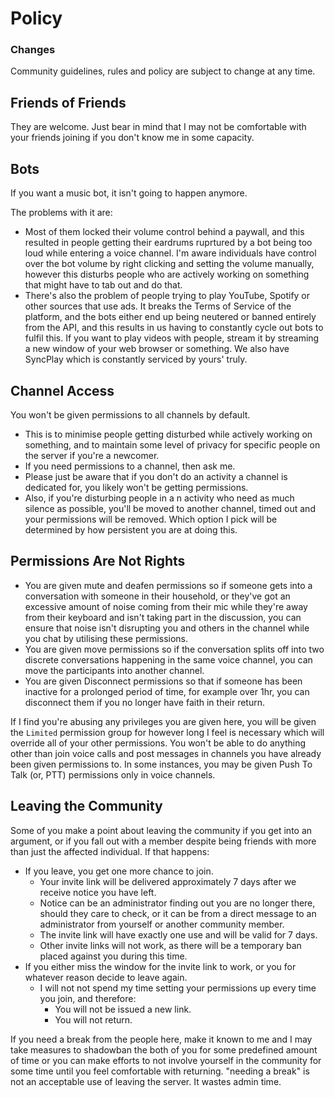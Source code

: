 # Policy
### Changes
Community guidelines, rules and policy are subject to change at any time.

## Friends of Friends
They are welcome. Just bear in mind that I may not be comfortable with your friends joining if you don't know me in some capacity.

## Bots
If you want a music bot, it isn't going to happen anymore.

The problems with it are:
- Most of them locked their volume control behind a paywall, and this resulted in people getting their eardrums ruprtured by a bot being too loud while entering a voice channel. I'm aware individuals have control over the bot volume by right clicking and setting the volume manually, however this disturbs people who are actively working on something that might have to tab out and do that.
- There's also the problem of people trying to play YouTube, Spotify or other sources that use ads. It breaks the Terms of Service of the platform, and the bots either end up being neutered or banned entirely from the API, and this results in us having to constantly cycle out bots to fulfil this. If you want to play videos with people, stream it by streaming a new window of your web browser or something. We also have SyncPlay which is constantly serviced by yours' truly.

## Channel Access
You won't be given permissions to all channels by default.
 - This is to minimise people getting disturbed while actively working on something, and to maintain some level of privacy for specific people on the server if you're a newcomer.
 - If you need permissions to a channel, then ask me.
 - Please just be aware that if you don't do an activity a channel is dedicated for, you likely won't be getting permissions.
 - Also, if you're disturbing people in a n activity who need as much silence as possible, you'll be moved to another channel, timed out and your permissions will be removed. Which option I pick will be determined by how persistent you are at doing this.

## Permissions Are Not Rights
- You are given mute and deafen permissions so if someone gets into a conversation with someone in their household, or they've got an excessive amount of noise coming from their mic while they're away from their keyboard and isn't taking part in the discussion, you can ensure that noise isn't disrupting you and others in the channel while you chat by utilising these permissions.
- You are given move permissions so if the conversation splits off into two discrete conversations happening in the same voice channel, you can move the participants into another channel.
- You are given Disconnect permissions so that if someone has been inactive for a prolonged period of time, for example over 1hr, you can disconnect them if you no longer have faith in their return.

If I find you're abusing any privileges you are given here, you will be given the `Limited` permission group for however long I feel is necessary which will override all of your other permissions. You won't be able to do anything other than join voice calls and post messages in channels you have already been given permissions to. In some instances, you may be given Push To Talk (or, PTT) permissions only in voice channels.

## Leaving the Community
Some of you make a point about leaving the community if you get into an argument, or if you fall out with a member despite being friends with more than just the affected individual. If that happens:
- If you leave, you get one more chance to join.
  - Your invite link will be delivered approximately 7 days after we receive notice you have left.
  - Notice can be an administrator finding out you are no longer there, should they care to check, or it can be from a direct message to an administrator from yourself or another community member.
  - The invite link will have exactly one use and will be valid for 7 days.
  - Other invite links will not work, as there will be a temporary ban placed against you during this time.
- If you either miss the window for the invite link to work, or you for whatever reason decide to leave again.
  - I will not not spend my time setting your permissions up every time you join, and therefore:
    - You will not be issued a new link.
    - You will not return.

If you need a break from the people here, make it known to me and I may take measures to shadowban the both of you for some predefined amount of time or you can make efforts to not involve yourself in the community for some time until you feel comfortable with returning. "needing a break" is not an acceptable use of leaving the server. It wastes admin time.

